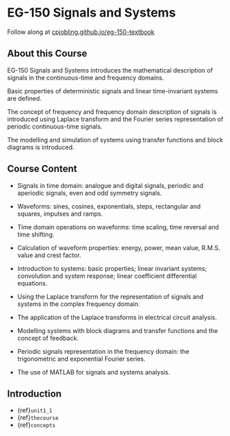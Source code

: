 # EG-150 Signals and Systems


Follow along at [cpjobling.github.io/eg-150-textbook](https://cpjobling.github.io/eg-150-textbook)


## About this Course


EG-150 Signals and Systems introduces the mathematical description of signals in the continuous-time and frequency domains. 


Basic properties of deterministic signals and linear time-invariant systems are defined. 


The concept of frequency and frequency domain description of signals is introduced using Laplace transform and the Fourier series representation of periodic continuous-time signals. 


The modelling and simulation of systems using transfer functions and block diagrams is introduced.


## Course Content


* Signals in time domain: analogue and digital signals, periodic and aperiodic signals, even and odd symmetry signals.
* Waveforms: sines, cosines, exponentials, steps, rectangular and squares, impulses and ramps.
* Time domain operations on waveforms: time scaling, time reversal and time shifting.
* Calculation of waveform properties: energy, power, mean value, R.M.S. value and crest factor.


* Introduction to systems: basic properties; linear invariant systems; convolution and system response; linear coefficient differential equations.
* Using the Laplace transform for the representation of signals and systems in the complex frequency domain.
* The application of the Laplace transforms in electrical circuit analysis.
* Modelling systems with block diagrams and transfer functions and the concept of feedback.


* Periodic signals representation in the frequency domain: the trigonometric and exponential Fourier series.


* The use of MATLAB for signals and systems analysis.


## Introduction

* {ref}`unit1_1`
* {ref}`thecourse`
* {ref}`concepts`

